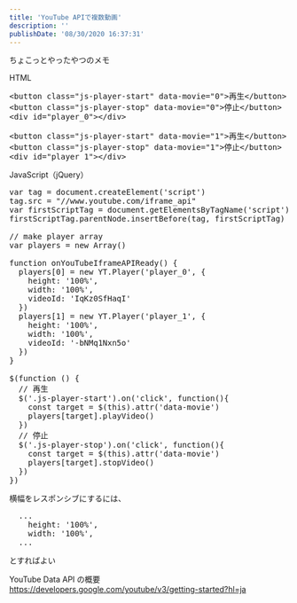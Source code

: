 ```yaml
---
title: 'YouTube APIで複数動画'
description: ''
publishDate: '08/30/2020 16:37:31'
---
```


<p>ちょこっとやったやつのメモ</p>

<p>HTML</p>

<pre class="code lang-html" data-lang="html" data-unlink><span class="synIdentifier">&lt;</span><span class="synStatement">button</span><span class="synIdentifier"> </span><span class="synType">class</span><span class="synIdentifier">=</span><span class="synConstant">&quot;js-player-start&quot;</span><span class="synIdentifier"> </span><span class="synType">data</span><span class="synIdentifier">-movie=</span><span class="synConstant">&quot;0&quot;</span><span class="synIdentifier">&gt;</span>再生<span class="synIdentifier">&lt;/</span><span class="synStatement">button</span><span class="synIdentifier">&gt;</span>
<span class="synIdentifier">&lt;</span><span class="synStatement">button</span><span class="synIdentifier"> </span><span class="synType">class</span><span class="synIdentifier">=</span><span class="synConstant">&quot;js-player-stop&quot;</span><span class="synIdentifier"> </span><span class="synType">data</span><span class="synIdentifier">-movie=</span><span class="synConstant">&quot;0&quot;</span><span class="synIdentifier">&gt;</span>停止<span class="synIdentifier">&lt;/</span><span class="synStatement">button</span><span class="synIdentifier">&gt;</span>
<span class="synIdentifier">&lt;</span><span class="synStatement">div</span><span class="synIdentifier"> </span><span class="synType">id</span><span class="synIdentifier">=</span><span class="synConstant">&quot;player_0&quot;</span><span class="synIdentifier">&gt;&lt;/</span><span class="synStatement">div</span><span class="synIdentifier">&gt;</span>

<span class="synIdentifier">&lt;</span><span class="synStatement">button</span><span class="synIdentifier"> </span><span class="synType">class</span><span class="synIdentifier">=</span><span class="synConstant">&quot;js-player-start&quot;</span><span class="synIdentifier"> </span><span class="synType">data</span><span class="synIdentifier">-movie=</span><span class="synConstant">&quot;1&quot;</span><span class="synIdentifier">&gt;</span>再生<span class="synIdentifier">&lt;/</span><span class="synStatement">button</span><span class="synIdentifier">&gt;</span>
<span class="synIdentifier">&lt;</span><span class="synStatement">button</span><span class="synIdentifier"> </span><span class="synType">class</span><span class="synIdentifier">=</span><span class="synConstant">&quot;js-player-stop&quot;</span><span class="synIdentifier"> </span><span class="synType">data</span><span class="synIdentifier">-movie=</span><span class="synConstant">&quot;1&quot;</span><span class="synIdentifier">&gt;</span>停止<span class="synIdentifier">&lt;/</span><span class="synStatement">button</span><span class="synIdentifier">&gt;</span>
<span class="synIdentifier">&lt;</span><span class="synStatement">div</span><span class="synIdentifier"> </span><span class="synType">id</span><span class="synIdentifier">=</span><span class="synConstant">&quot;player_1&quot;</span><span class="synIdentifier">&gt;&lt;/</span><span class="synStatement">div</span><span class="synIdentifier">&gt;</span>
</pre>

<p>JavaScript（jQuery）</p>

<pre class="code lang-javascript" data-lang="javascript" data-unlink><span class="synIdentifier">var</span> tag = <span class="synStatement">document</span>.createElement(<span class="synConstant">'script'</span>)
tag.src = <span class="synConstant">&quot;//www.youtube.com/iframe_api&quot;</span>
<span class="synIdentifier">var</span> firstScriptTag = <span class="synStatement">document</span>.getElementsByTagName(<span class="synConstant">'script'</span>)<span class="synIdentifier">[</span>0<span class="synIdentifier">]</span>
firstScriptTag.parentNode.insertBefore(tag, firstScriptTag)

<span class="synComment">// make player array</span>
<span class="synIdentifier">var</span> players = <span class="synStatement">new</span> <span class="synType">Array</span>()

<span class="synIdentifier">function</span> onYouTubeIframeAPIReady() <span class="synIdentifier">{</span>
  players<span class="synIdentifier">[</span>0<span class="synIdentifier">]</span> = <span class="synStatement">new</span> YT.Player(<span class="synConstant">'player_0'</span>, <span class="synIdentifier">{</span>
    height: <span class="synConstant">'100%'</span>,
    width: <span class="synConstant">'100%'</span>,
    videoId: <span class="synConstant">'IqKz0SfHaqI'</span>
  <span class="synIdentifier">}</span>)
  players<span class="synIdentifier">[</span>1<span class="synIdentifier">]</span> = <span class="synStatement">new</span> YT.Player(<span class="synConstant">'player_1'</span>, <span class="synIdentifier">{</span>
    height: <span class="synConstant">'100%'</span>,
    width: <span class="synConstant">'100%'</span>,
    videoId: <span class="synConstant">'-bNMq1Nxn5o'</span>
  <span class="synIdentifier">}</span>)
<span class="synIdentifier">}</span>

$(<span class="synIdentifier">function</span> () <span class="synIdentifier">{</span>
  <span class="synComment">// 再生</span>
  $(<span class="synConstant">'.js-player-start'</span>).on(<span class="synConstant">'click'</span>, <span class="synIdentifier">function</span>()<span class="synIdentifier">{</span>
    <span class="synStatement">const</span> target = $(<span class="synIdentifier">this</span>).attr(<span class="synConstant">'data-movie'</span>)
    players<span class="synIdentifier">[</span>target<span class="synIdentifier">]</span>.playVideo()
  <span class="synIdentifier">}</span>)
  <span class="synComment">// 停止</span>
  $(<span class="synConstant">'.js-player-stop'</span>).on(<span class="synConstant">'click'</span>, <span class="synIdentifier">function</span>()<span class="synIdentifier">{</span>
    <span class="synStatement">const</span> target = $(<span class="synIdentifier">this</span>).attr(<span class="synConstant">'data-movie'</span>)
    players<span class="synIdentifier">[</span>target<span class="synIdentifier">]</span>.stopVideo()
  <span class="synIdentifier">}</span>)
<span class="synIdentifier">}</span>)
</pre>

<p>横幅をレスポンシブにするには、</p>

<pre class="code lang-javascript" data-lang="javascript" data-unlink>  ...
    height: <span class="synConstant">'100%'</span>,
    width: <span class="synConstant">'100%'</span>,
  ...
</pre>

<p>とすればよい</p>

<p>YouTube Data API の概要<br />
<a href="https://developers.google.com/youtube/v3/getting-started?hl=ja">https://developers.google.com/youtube/v3/getting-started?hl=ja</a></p>
